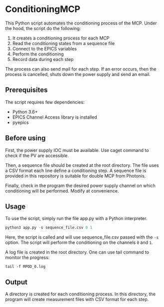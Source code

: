 # ConditioningMCP

This Python script automates the conditioning process of the MCP.
Under the hood, the script do the following:
1. It creates a conditioning process for each MCP
2. Read the conditioning states from a sequence file
3. Connect to the EPICS variables
4. Perform the conditioning
5. Record data during each step

The process can also send mail for each step.
If an error occurs, then the process is cancelled, shuts down the power supply and send an email.

## Prerequisites

The script requires few dependencies:
- Python 3.6+
- EPICS Channel Access library is installed
- pyepics 

## Before using

First, the power supply IOC must be available. Use caget command to check if the PV are accessible.

Then, a sequence file should be created at the root directory. 
The file uses a CSV format each line define a conditioning step. A sequence file is provided in this repository is suitable for double MCP from Photonis.

Finally, check in the program the desired power supply channel on which conditioning will be performed. Modify at convenience. 

## Usage

To use the script, simply run the file app.py with a Python interpreter.
```python
python3 app.py -s sequence_file.csv 0 1
```
Here, the script is called and will use sequence_file.csv passed with the `-s` option. The script will perform the conditioning on the channels `0` and `1`.

A log file is created in the root directory. One can use tail command to monitor the progress:
```
tail -f MPOD_0.log
```

## Output

A directory is created for each conditioning process. In this directory, the program will create measurement files with CSV format for each step.
